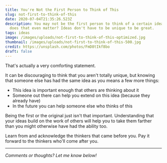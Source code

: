 ```yaml
---
title: You're Not the First Person to Think of This
slug: not-first-to-think-of-this
date: 2020-07-04T21:35:26.523Z
description: You may not be the first person to think of a certain idea, but
  does that even matter? Ideas don't have to be unique to be great.
tags: ideas
image: /images/uploads/not-first-to-think-of-this-optimized.jpg
thumbnail: /images/uploads/not-first-to-think-of-this-500.jpg
credit: https://unsplash.com/photos/FmD8tIkf8bo
draft: false
---
```

That's actually a very comforting statement.
<!--more-->

It can be discouraging to think that you aren't totally unique, but knowing that someone else has  had the same idea as you means a few more things:

- This idea is important enough that others are thinking about it
- Someone out there can help you extend on this idea (because they already have)
- In the future you can help someone else who thinks of this

Being the first or the original just isn't that important. Understanding that your ideas build on the work of others will help you to take them farther than you might otherwise have had the ability too.

Learn from and acknowledge the thinkers that came before you. Pay it forward to the thinkers who'll come after you.

---

*Comments or thoughts? Let me know below!*